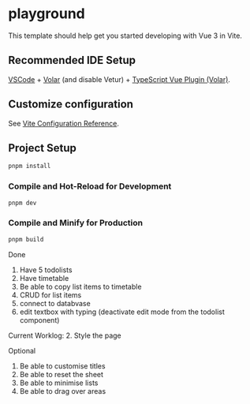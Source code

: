 # playground

This template should help get you started developing with Vue 3 in Vite.

## Recommended IDE Setup

[VSCode](https://code.visualstudio.com/) + [Volar](https://marketplace.visualstudio.com/items?itemName=Vue.volar) (and disable Vetur) + [TypeScript Vue Plugin (Volar)](https://marketplace.visualstudio.com/items?itemName=Vue.vscode-typescript-vue-plugin).

## Customize configuration

See [Vite Configuration Reference](https://vitejs.dev/config/).

## Project Setup

```sh
pnpm install
```

### Compile and Hot-Reload for Development

```sh
pnpm dev
```

### Compile and Minify for Production

```sh
pnpm build
```

Done
1. Have 5 todolists
2. Have timetable
3. Be able to copy list items to timetable
4. CRUD for list items
5. connect to databvase
6. edit textbox with typing (deactivate edit mode from the todolist component)

Current Worklog:
2. Style the page



Optional
1. Be able to customise titles
2. Be able to reset the sheet
3. Be able to minimise lists
4. Be able to drag over areas